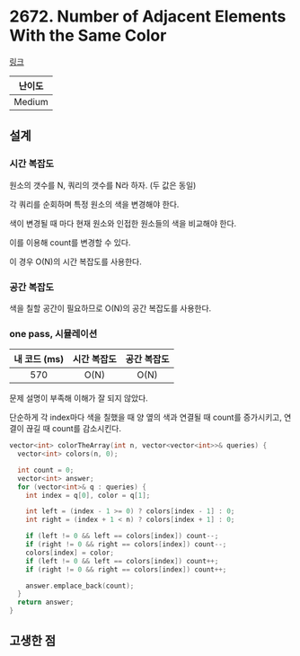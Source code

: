# 2672. Number of Adjacent Elements With the Same Color

[링크](https://leetcode.com/problems/number-of-adjacent-elements-with-the-same-color/description/)

| 난이도 |
| :----: |
| Medium |

## 설계

### 시간 복잡도

원소의 갯수를 N, 쿼리의 갯수를 N라 하자. (두 값은 동일)

각 쿼리를 순회하며 특정 원소의 색을 변경해야 한다.

색이 변경될 때 마다 현재 원소와 인접한 원소들의 색을 비교해야 한다.

이를 이용해 count를 변경할 수 있다.

이 경우 O(N)의 시간 복잡도를 사용한다.

### 공간 복잡도

색을 칠할 공간이 필요하므로 O(N)의 공간 복잡도를 사용한다.

### one pass, 시뮬레이션

| 내 코드 (ms) | 시간 복잡도 | 공간 복잡도 |
| :----------: | :---------: | :---------: |
|     570      |    O(N)     |    O(N)     |

문제 설명이 부족해 이해가 잘 되지 않았다.

단순하게 각 index마다 색을 칠했을 때 양 옆의 색과 연결될 때 count를 증가시키고, 연결이 끊길 때 count를 감소시킨다.

```cpp
vector<int> colorTheArray(int n, vector<vector<int>>& queries) {
  vector<int> colors(n, 0);

  int count = 0;
  vector<int> answer;
  for (vector<int>& q : queries) {
    int index = q[0], color = q[1];

    int left = (index - 1 >= 0) ? colors[index - 1] : 0;
    int right = (index + 1 < n) ? colors[index + 1] : 0;

    if (left != 0 && left == colors[index]) count--;
    if (right != 0 && right == colors[index]) count--;
    colors[index] = color;
    if (left != 0 && left == colors[index]) count++;
    if (right != 0 && right == colors[index]) count++;

    answer.emplace_back(count);
  }
  return answer;
}
```

## 고생한 점
